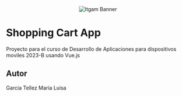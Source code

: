 <center> 
<img 
src="htpp"
alt="Itgam Banner" />

</center>

# Shopping Cart App 

Proyecto para el curso de Desarrollo de Aplicaciones 
para dispositivos moviles 2023-B usando Vue.js

## Autor

Garcia Tellez Maria Luisa
